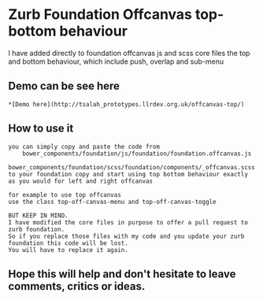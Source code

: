 # Zurb Foundation Offcanvas top-bottom behaviour

I have added directly to foundation offcanvas js and scss core files the top and bottom behaviour,
which include push, overlap and sub-menu 


## Demo can be see here

	*[Demo here](http://tsalah_prototypes.llrdev.org.uk/offcanvas-top/)

## How to use it

	you can simply copy and paste the code from 
		bower_components/foundation/js/foundation/foundation.offcanvas.js
		bower_components/foundation/scss/foundation/components/_offcanvas.scss
	to your foundation copy and start using top bottom behaviour exactly as you would for left and right offcanvas

	for example to use top offcanvas 
	use the class top-off-canvas-menu and top-off-canvas-toggle

	BUT KEEP IN MIND.
	I have modified the core files in purpose to offer a pull request to zurb foundation.
	So if you replace those files with my code and you update your zurb foundation this code will be lost.
	You will have to replace it again.

## Hope this will help and don't hesitate to leave comments, critics or ideas.